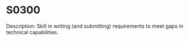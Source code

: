 # S0300
Description: Skill in writing (and submitting) requirements to meet gaps in technical capabilities.
